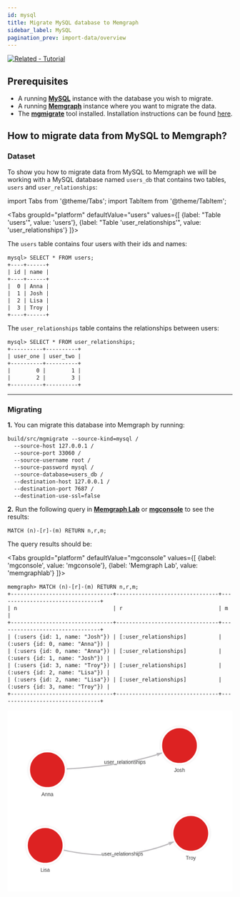 ```yaml
---
id: mysql
title: Migrate MySQL database to Memgraph
sidebar_label: MySQL
pagination_prev: import-data/overview
---
```


[![Related - Tutorial](https://img.shields.io/static/v1?label=Related&message=Tutorial&color=008a00&style=for-the-badge)](/tutorials/migrate-relational-database.md)

## Prerequisites

* A running **[MySQL](https://www.mysql.com/)** instance with the database you wish to migrate.
* A running **[Memgraph](https://memgraph.com/product)** instance where you want to migrate the data.
* The **[mgmigrate](https://github.com/memgraph/mgmigrate)** tool installed.
  Installation instructions can be found
  [here](https://github.com/memgraph/mgmigrate).

## How to migrate data from MySQL to Memgraph?

### Dataset

To show you how to migrate data from MySQL to Memgraph we will be working with a
MySQL database named `users_db` that contains two tables, `users` and
`user_relationships`:

import Tabs from '@theme/Tabs';
import TabItem from '@theme/TabItem';

<Tabs
  groupId="platform"
  defaultValue="users"
  values={[
    {label: "Table 'users'", value: 'users'},
    {label: "Table 'user_relationships'", value: 'user_relationships'}
  ]}>
  <TabItem value="users">

The `users` table contains four users with their ids and names:

```console
mysql> SELECT * FROM users;
+----+------+
| id | name |
+----+------+
|  0 | Anna |
|  1 | Josh |
|  2 | Lisa |
|  3 | Troy |
+----+------+
```

  </TabItem>
  <TabItem value='user_relationships'>

The `user_relationships` table contains the relationships between users:

```console
mysql> SELECT * FROM user_relationships;
+----------+----------+
| user_one | user_two |
+----------+----------+
|        0 |        1 |
|        2 |        3 |
+----------+----------+
```

  </TabItem>
</Tabs>

_____

### Migrating

**1.** You can migrate this database into Memgraph by running:

```console
build/src/mgmigrate --source-kind=mysql /
  --source-host 127.0.0.1 /
  --source-port 33060 /
  --source-username root /
  --source-password mysql /
  --source-database=users_db /
  --destination-host 127.0.0.1 /
  --destination-port 7687 /
  --destination-use-ssl=false
```

**2.** Run the following query in **[Memgraph Lab](https://memgraph.com/product/lab)** or **[mgconsole](/connect-to-memgraph/mgconsole.md)** to see the results:

```cypher
MATCH (n)-[r]-(m) RETURN n,r,m;
```

The query results should be:

<Tabs
  groupId="platform"
  defaultValue="mgconsole"
  values={[
    {label: 'mgconsole', value: 'mgconsole'},
    {label: 'Memgraph Lab', value: 'memgraphlab'}
  ]}>
  <TabItem value="mgconsole">

```console
memgraph> MATCH (n)-[r]-(m) RETURN n,r,m;
+--------------------------------+--------------------------------+--------------------------------+
| n                              | r                              | m                              |
+--------------------------------+--------------------------------+--------------------------------+
| (:users {id: 1, name: "Josh"}) | [:user_relationships]          | (:users {id: 0, name: "Anna"}) |
| (:users {id: 0, name: "Anna"}) | [:user_relationships]          | (:users {id: 1, name: "Josh"}) |
| (:users {id: 3, name: "Troy"}) | [:user_relationships]          | (:users {id: 2, name: "Lisa"}) |
| (:users {id: 2, name: "Lisa"}) | [:user_relationships]          | (:users {id: 3, name: "Troy"}) |
+--------------------------------+--------------------------------+--------------------------------+
```

  </TabItem>
  <TabItem value='memgraphlab'>

![memgraph-docs-mgmigrate-results](../../data/import-data/memgraph-docs-mgmigrate-results.png)

  </TabItem>
</Tabs>

